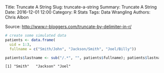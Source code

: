 Title: Truncate A String
Slug: truncate-a-string
Summary: Truncate A String
Date: 2016-12-01 12:00
Category: R Stats
Tags: Data Wrangling
Authors: Chris Albon


Source: http://www.r-bloggers.com/truncate-by-delimiter-in-r/


```R
# create some simulated data
patients <- data.frame(
  uid = 1:3,
  fullname = c("Smith/John", "Jackson/Smith", "Joel/Billy"))
```


```R
patients$lastname <- sub("/.*", "", patients$fullname); patients$lastname
```




    [1] "Smith"   "Jackson" "Joel"   
